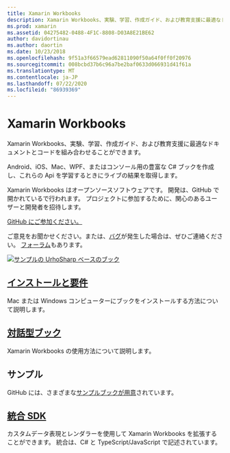 ```yaml
---
title: Xamarin Workbooks
description: Xamarin Workbooks、実験、学習、作成ガイド、および教育支援に最適なドキュメントとコードを組み合わせることができます。
ms.prod: xamarin
ms.assetid: 04275482-0488-4F1C-8808-D03A8E21BE62
author: davidortinau
ms.author: daortin
ms.date: 10/23/2018
ms.openlocfilehash: 9f51a3f66579ead62811090f50a64f0ff0f20976
ms.sourcegitcommit: 008bcbd37b6c96a7be2baf0633d066931d41f61a
ms.translationtype: MT
ms.contentlocale: ja-JP
ms.lasthandoff: 07/22/2020
ms.locfileid: "86939369"
---
```

# <a name="xamarin-workbooks"></a>Xamarin Workbooks

Xamarin Workbooks、実験、学習、作成ガイド、および教育支援に最適なドキュメントとコードを組み合わせることができます。

Android、iOS、Mac、WPF、またはコンソール用の豊富な C# ブックを作成し、これらの Api を学習するときにライブの結果を取得します。

Xamarin Workbooks はオープンソースソフトウェアです。 開発は、GitHub で開かれているで行われます。 プロジェクトに参加するために、関心のあるユーザーと開発者を招待します。

[GitHub にご参加ください。](https://github.com/Microsoft/workbooks)

ご意見をお聞かせください。または、[バグ](~/tools/workbooks/install.md#reporting-bugs)が発生した場合は、ぜひご連絡ください。 [フォーラム](https://forums.xamarin.com/categories/inspector)もあります。

[![サンプルの UrhoSharp ベースのブック](images/interactive-1.0.0-urho-planet-earth-small.png)](images/interactive-1.0.0-urho-planet-earth.png#lightbox)

## <a name="installation-and-requirements"></a>[インストールと要件](install.md)

Mac または Windows コンピューターにブックをインストールする方法について説明します。

## <a name="interactive-workbooks"></a>[対話型ブック](workbook.md)

Xamarin Workbooks の使用方法について説明します。

## <a name="samples"></a>サンプル

GitHub には、さまざまな[サンプルブックが用意](https://github.com/xamarin/workbooks)されています。

## <a name="integration-sdk"></a>[統合 SDK](sdk/index.md)

カスタムデータ表現とレンダラーを使用して Xamarin Workbooks を拡張することができます。 統合は、C# と TypeScript/JavaScript で記述されています。
